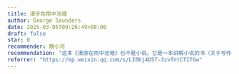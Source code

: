 ```yaml
---
title: 漫步在雨中池塘
author: George Saunders
date: 2025-03-05T09:26:49+08:00
draft: false
star: 0
recommender: 魏小河
recommendation: "这本《漫游在雨中池塘》也不是小说。它是一本讲解小说的书（关于写作，也关于阅读）。从1997年开始，乔治·桑德斯在大学里教了20多年十九世纪俄罗斯短篇小说。"
referrer: "https://mp.weixin.qq.com/s/LI0bj4D5T-3zvfntCTITGw"
---
```

